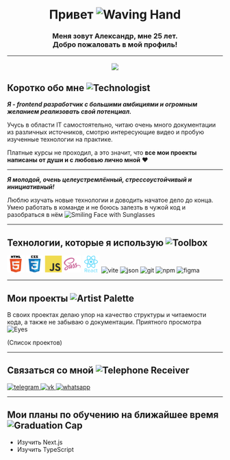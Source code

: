 <h1 align="center">Привет
<img src="https://raw.githubusercontent.com/Tarikul-Islam-Anik/Telegram-Animated-Emojis/main/People/Waving%20Hand.webp" alt="Waving Hand" width="35" height="35" /></h1>
<h3 align="center">Меня зовут Александр, мне 25 лет. <br> Добро пожаловать в мой профиль!</h3>

---

<div align="center"><img src="https://user-images.githubusercontent.com/74038190/225813708-98b745f2-7d22-48cf-9150-083f1b00d6c9.gif" width="400" align="center"></div>

## Коротко обо мне <img src="https://raw.githubusercontent.com/Tarikul-Islam-Anik/Telegram-Animated-Emojis/main/People/Technologist.webp" alt="Technologist" width="35" />

**_Я - frontend разработчик с большими амбициями и огромным желанием реализовать свой потенциал._**

Учусь в области IT самостоятельно, читаю очень много документации из различных источников, смотрю интересующие видео и пробую изученные технологии на практике.

Платные курсы не проходил, а это значит, что **все мои проекты написаны от души и с любовью лично мной** :heart:

---

**_Я молодой, очень целеустремлённый, стрессоустойчивый и инициативный!_**

Люблю изучать новые технологии и доводить начатое дело до конца. Умею работать в команде и не боюсь залезть в чужой код и разобраться в нём <img src="https://raw.githubusercontent.com/Tarikul-Islam-Anik/Animated-Fluent-Emojis/master/Emojis/Smilies/Smiling%20Face%20with%20Sunglasses.png" alt="Smiling Face with Sunglasses" width="25" height="25" />

---

## Технологии, которые я использую <img src="https://raw.githubusercontent.com/Tarikul-Islam-Anik/Telegram-Animated-Emojis/main/Objects/Toolbox.webp" alt="Toolbox" width="35" />

 <img src="https://raw.githubusercontent.com/devicons/devicon/master/icons/html5/html5-original-wordmark.svg" alt="html5" width="40" height="40"/>
 <img src="https://raw.githubusercontent.com/devicons/devicon/master/icons/css3/css3-original-wordmark.svg" alt="css3" width="40" height="40"/>
 <img src="https://raw.githubusercontent.com/devicons/devicon/master/icons/javascript/javascript-original.svg" alt="javascript" width="40" height="40"/>
 <img src="https://raw.githubusercontent.com/devicons/devicon/master/icons/sass/sass-original.svg" alt="sass" width="40" height="40"/>
 <img src="https://raw.githubusercontent.com/devicons/devicon/master/icons/react/react-original-wordmark.svg" alt="react" width="40" height="40"/>
 <img src="https://upload.wikimedia.org/wikipedia/commons/thumb/f/f1/Vitejs-logo.svg/410px-Vitejs-logo.svg.png?20220412224743" alt="vite" width="40" height="40"/>
 <img src="https://uxwing.com/wp-content/themes/uxwing/download/file-and-folder-type/file-json-color-green-icon.png" alt="json" width="40" height="40"/>
 <img src="https://www.vectorlogo.zone/logos/git-scm/git-scm-icon.svg" alt="git" width="40" height="40"/>
 <img src="https://upload.wikimedia.org/wikipedia/commons/thumb/d/db/Npm-logo.svg/540px-Npm-logo.svg.png" alt="npm" width="60"/>
 <img src="https://www.vectorlogo.zone/logos/figma/figma-icon.svg" alt="figma" width="40" height="40"/>

---

## Мои проекты <img src="https://raw.githubusercontent.com/Tarikul-Islam-Anik/Telegram-Animated-Emojis/main/Activity/Artist%20Palette.webp" alt="Artist Palette" width="35" />

В своих проектах делаю упор на качество структуры и читаемости кода, а также не забываю о документации.
Приятного просмотра <img src="https://raw.githubusercontent.com/Tarikul-Islam-Anik/Telegram-Animated-Emojis/main/People/Eyes.webp" alt="Eyes" width="25" height="25" />

(Список проектов)

---

## Связаться со мной <img src="https://raw.githubusercontent.com/Tarikul-Islam-Anik/Telegram-Animated-Emojis/main/Objects/Telephone%20Receiver.webp" alt="Telephone Receiver" width="35" />

<a href="https://t.me/shved_project" target="_blank">
<img src="https://upload.wikimedia.org/wikipedia/commons/8/83/Telegram_2019_Logo.svg" alt="telegram" width="40" />
</a>
<a href="https://vk.com/shurtic" target="_blank">
<img src="https://upload.wikimedia.org/wikipedia/commons/f/f3/VK_Compact_Logo_%282021-present%29.svg" alt="vk" width="40" />
</a>
<a href="https://wa.me/+79197345443/" target="_blank">
<img src="https://cdn4.iconfinder.com/data/icons/miu-square-flat-social/60/whatsapp-square-social-media-512.png" alt="whatsapp" width="40" />
</a>

---

## Мои планы по обучению на ближайшее время <img src="https://raw.githubusercontent.com/Tarikul-Islam-Anik/Telegram-Animated-Emojis/main/Objects/Graduation%20Cap.webp" alt="Graduation Cap" width="35" />

-   Изучить Next.js
-   Изучить TypeScript
